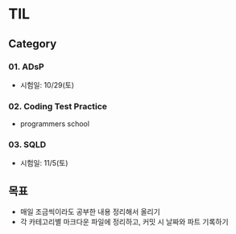 # TIL 

## Category
### 01. ADsP
- 시험일: 10/29(토)
### 02. Coding Test Practice
- programmers school
### 03. SQLD
- 시험일: 11/5(토)


## 목표
- 매일 조금씩이라도 공부한 내용 정리해서 올리기
- 각 카테고리별 마크다운 파일에 정리하고, 커밋 시 날짜와 파트 기록하기